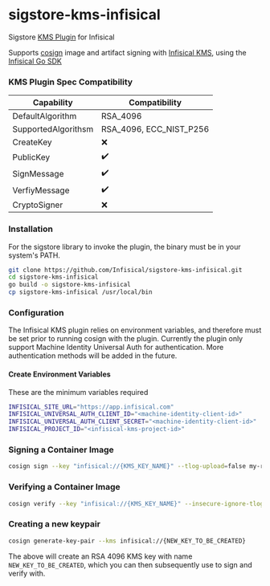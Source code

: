 # sigstore-kms-infisical
Sigstore [KMS Plugin](https://github.com/sigstore/sigstore/tree/main/pkg/signature/kms/cliplugin) for Infisical

Supports [cosign](https://github.com/sigstore/cosign) image and artifact signing with [Infisical KMS](https://infisical.com/docs/documentation/platform/kms/overview), using the [Infisical Go SDK](https://github.com/infisical/go-sdk)

### KMS Plugin Spec Compatibility
| Capability | Compatibility |
| ---------- | ------------- |
| DefaultAlgorithm | RSA_4096 |
| SupportedAlgorithsm | RSA_4096, ECC_NIST_P256 |
| CreateKey | :x: |
| PublicKey | :heavy_check_mark: |
| SignMessage | :heavy_check_mark: |
| VerfiyMessage | :heavy_check_mark: |
| CryptoSigner | :x: |

### Installation

For the sigstore library to invoke the plugin, the binary must be in your system's PATH.

```sh
git clone https://github.com/Infisical/sigstore-kms-infisical.git
cd sigstore-kms-infisical
go build -o sigstore-kms-infisical
cp sigstore-kms-infisical /usr/local/bin
```

### Configuration

The Infisical KMS plugin relies on environment variables, and therefore must be set prior to running cosign with the plugin. Currently the plugin only support Machine Identity Universal Auth for authentication. More authentication methods will be added in the future.

#### Create Environment Variables

These are the minimum variables required

```bash
INFISICAL_SITE_URL="https://app.infisical.com"
INFISICAL_UNIVERSAL_AUTH_CLIENT_ID="<machine-identity-client-id>"
INFISICAL_UNIVERSAL_AUTH_CLIENT_SECRET="<machine-identity-client-id>"
INFISICAL_PROJECT_ID="<infisical-kms-project-id>"
```

### Signing a Container Image

```sh
cosign sign --key "infisical://{KMS_KEY_NAME}" --tlog-upload=false my-repo/image:v1
```

### Verifying a Container Image

```sh
cosign verify --key "infisical://{KMS_KEY_NAME}" --insecure-ignore-tlog=true my-repo/image:v1
```

### Creating a new keypair

```sh
cosign generate-key-pair --kms infisical://{NEW_KEY_TO_BE_CREATED}
```

The above will create an RSA 4096 KMS key with name `NEW_KEY_TO_BE_CREATED`, which you can then subsequently use to sign and verify with.